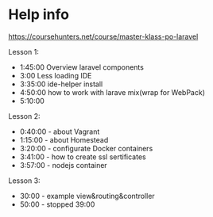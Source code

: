 # Help info
https://coursehunters.net/course/master-klass-po-laravel

Lesson 1: 
- 1:45:00 Overview laravel components
- 3:00    Less loading IDE
- 3:35:00 ide-helper install
- 4:50:00 how to work with larave mix(wrap for WebPack)
- 5:10:00 


Lesson 2:
- 0:40:00 - about Vagrant
- 1:15:00 - about Homestead
- 3:20:00 - configurate Docker containers
- 3:41:00 - how to create ssl sertificates
- 3:57:00 - nodejs container

Lesson 3: 
- 30:00 - example view&routing&controller
- 50:00 - 
stopped 39:00



